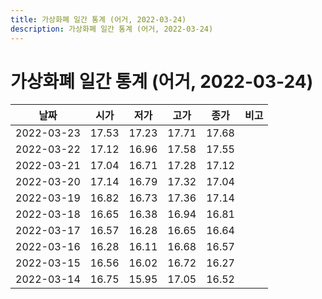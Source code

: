 ```yaml
---
title: 가상화폐 일간 통계 (어거, 2022-03-24)
description: 가상화폐 일간 통계 (어거, 2022-03-24)
---
```


가상화폐 일간 통계 (어거, 2022-03-24)
===

|날짜|시가|저가|고가|종가|비고|
|--|--|--|--|--|--|
|2022-03-23|17.53|17.23|17.71|17.68|    |
|2022-03-22|17.12|16.96|17.58|17.55|    |
|2022-03-21|17.04|16.71|17.28|17.12|    |
|2022-03-20|17.14|16.79|17.32|17.04|    |
|2022-03-19|16.82|16.73|17.36|17.14|    |
|2022-03-18|16.65|16.38|16.94|16.81|    |
|2022-03-17|16.57|16.28|16.65|16.64|    |
|2022-03-16|16.28|16.11|16.68|16.57|    |
|2022-03-15|16.56|16.02|16.72|16.27|    |
|2022-03-14|16.75|15.95|17.05|16.52|    |
